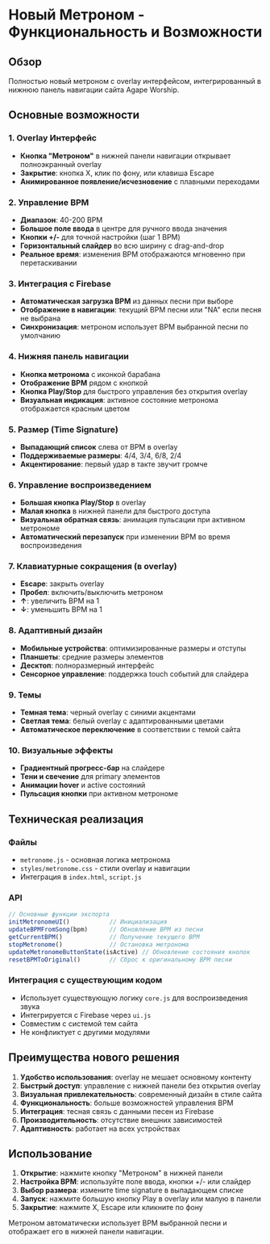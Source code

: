 # Новый Метроном - Функциональность и Возможности

## Обзор
Полностью новый метроном с overlay интерфейсом, интегрированный в нижнюю панель навигации сайта Agape Worship.

## Основные возможности

### 1. Overlay Интерфейс
- **Кнопка "Метроном"** в нижней панели навигации открывает полноэкранный overlay
- **Закрытие**: кнопка X, клик по фону, или клавиша Escape
- **Анимированное появление/исчезновение** с плавными переходами

### 2. Управление BPM
- **Диапазон**: 40-200 BPM
- **Большое поле ввода** в центре для ручного ввода значения
- **Кнопки +/-** для точной настройки (шаг 1 BPM)
- **Горизонтальный слайдер** во всю ширину с drag-and-drop
- **Реальное время**: изменения BPM отображаются мгновенно при перетаскивании

### 3. Интеграция с Firebase
- **Автоматическая загрузка BPM** из данных песни при выборе
- **Отображение в навигации**: текущий BPM песни или "NA" если песня не выбрана
- **Синхронизация**: метроном использует BPM выбранной песни по умолчанию

### 4. Нижняя панель навигации
- **Кнопка метронома** с иконкой барабана
- **Отображение BPM** рядом с кнопкой
- **Кнопка Play/Stop** для быстрого управления без открытия overlay
- **Визуальная индикация**: активное состояние метронома отображается красным цветом

### 5. Размер (Time Signature)
- **Выпадающий список** слева от BPM в overlay
- **Поддерживаемые размеры**: 4/4, 3/4, 6/8, 2/4
- **Акцентирование**: первый удар в такте звучит громче

### 6. Управление воспроизведением
- **Большая кнопка Play/Stop** в overlay
- **Малая кнопка** в нижней панели для быстрого доступа
- **Визуальная обратная связь**: анимация пульсации при активном метрономе
- **Автоматический перезапуск** при изменении BPM во время воспроизведения

### 7. Клавиатурные сокращения (в overlay)
- **Escape**: закрыть overlay
- **Пробел**: включить/выключить метроном
- **↑**: увеличить BPM на 1
- **↓**: уменьшить BPM на 1

### 8. Адаптивный дизайн
- **Мобильные устройства**: оптимизированные размеры и отступы
- **Планшеты**: средние размеры элементов
- **Десктоп**: полноразмерный интерфейс
- **Сенсорное управление**: поддержка touch событий для слайдера

### 9. Темы
- **Темная тема**: черный overlay с синими акцентами
- **Светлая тема**: белый overlay с адаптированными цветами
- **Автоматическое переключение** в соответствии с темой сайта

### 10. Визуальные эффекты
- **Градиентный прогресс-бар** на слайдере
- **Тени и свечение** для primary элементов
- **Анимации hover** и active состояний
- **Пульсация кнопки** при активном метрономе

## Техническая реализация

### Файлы
- `metronome.js` - основная логика метронома
- `styles/metronome.css` - стили overlay и навигации
- Интеграция в `index.html`, `script.js`

### API
```javascript
// Основные функции экспорта
initMetronomeUI()           // Инициализация
updateBPMFromSong(bpm)      // Обновление BPM из песни
getCurrentBPM()             // Получение текущего BPM
stopMetronome()             // Остановка метронома
updateMetronomeButtonState(isActive) // Обновление состояния кнопок
resetBPMToOriginal()        // Сброс к оригинальному BPM песни
```

### Интеграция с существующим кодом
- Использует существующую логику `core.js` для воспроизведения звука
- Интегрируется с Firebase через `ui.js`
- Совместим с системой тем сайта
- Не конфликтует с другими модулями

## Преимущества нового решения

1. **Удобство использования**: overlay не мешает основному контенту
2. **Быстрый доступ**: управление с нижней панели без открытия overlay
3. **Визуальная привлекательность**: современный дизайн в стиле сайта
4. **Функциональность**: больше возможностей управления BPM
5. **Интеграция**: тесная связь с данными песен из Firebase
6. **Производительность**: отсутствие внешних зависимостей
7. **Адаптивность**: работает на всех устройствах

## Использование

1. **Открытие**: нажмите кнопку "Метроном" в нижней панели
2. **Настройка BPM**: используйте поле ввода, кнопки +/- или слайдер
3. **Выбор размера**: измените time signature в выпадающем списке
4. **Запуск**: нажмите большую кнопку Play в overlay или малую в панели
5. **Закрытие**: нажмите X, Escape или кликните по фону

Метроном автоматически использует BPM выбранной песни и отображает его в нижней панели навигации.